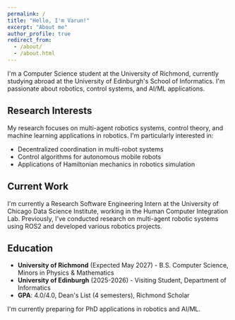 ```yaml
---
permalink: /
title: "Hello, I'm Varun!"
excerpt: "About me"
author_profile: true
redirect_from: 
  - /about/
  - /about.html
---
```


I'm a Computer Science student at the University of Richmond, currently studying abroad at the University of Edinburgh's School of Informatics. I'm passionate about robotics, control systems, and AI/ML applications.


## Research Interests
My research focuses on multi-agent robotics systems, control theory, and machine learning applications in robotics. I'm particularly interested in:
- Decentralized coordination in multi-robot systems
- Control algorithms for autonomous mobile robots
- Applications of Hamiltonian mechanics in robotics simulation


## Current Work
I'm currently a Research Software Engineering Intern at the University of Chicago Data Science Institute, working in the Human Computer Integration Lab. Previously, I've conducted research on multi-agent robotic systems using ROS2 and developed various robotics projects.


## Education
- **University of Richmond** (Expected May 2027) - B.S. Computer Science, Minors in Physics & Mathematics
- **University of Edinburgh** (2025-2026) - Visiting Student, Department of Informatics
- **GPA**: 4.0/4.0, Dean's List (4 semesters), Richmond Scholar


I'm currently preparing for PhD applications in robotics and AI/ML.


